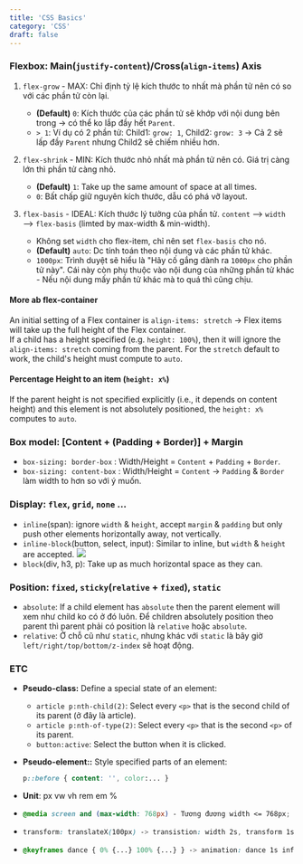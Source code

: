 ```yaml
---
title: 'CSS Basics'
category: 'CSS'
draft: false
---
```


### Flexbox: Main(`justify-content`)/Cross(`align-items`) Axis

1. `flex-grow` - MAX: Chỉ định tỷ lệ kích thước to nhất mà phần tử nên có so với các phần tử còn lại.

   - **(Default)** `0`: Kích thước của các phần tử sẽ khớp với nội dung bên trong -> có thể ko lắp đầy hết `Parent`.
   - `> 1`: Ví dụ có 2 phần tử: Child1: `grow: 1`, Child2: `grow: 3` -> Cả 2 sẽ lấp đầy `Parent` nhưng Child2 sẽ chiếm nhiều hơn.

2. `flex-shrink` - MIN: Kích thước nhỏ nhất mà phần tử nên có. Giá trị càng lớn thì phần tử càng nhỏ.

   - **(Default)** `1`: Take up the same amount of space at all times.
   - `0`: Bất chấp giữ nguyên kích thước, dẫu có phá vỡ layout.

3. `flex-basis` - IDEAL: Kích thước lý tưởng của phần tử. `content` —> `width` —> `flex-basis` (limted by max-width & min-width).
   - Không set `width` cho flex-item, chỉ nên set `flex-basis` cho nó.
   - **(Default)** `auto`: Dc tính toán theo nội dung và các phần tử khác.
   - `1000px`: Trình duyệt sẽ hiểu là "Hãy cố gắng dành ra `1000px` cho phần tử này". Cái này còn phụ thuộc vào nội dung của những phần tử khác - Nếu nội dung mấy phần tử khác mà to quá thì cũng chịu.

#### More ab flex-container

An initial setting of a Flex container is `align-items: stretch` -> Flex items will take up the full height of the Flex container.  
If a child has a height specified (e.g. `height: 100%`), then it will ignore the `align-items: stretch` coming from the parent. For the `stretch` default to work, the child's height must compute to `auto`.

#### Percentage Height to an item (`height: x%`)

If the parent height is not specified explicitly (i.e., it depends on content height) and this element is not absolutely positioned, the `height: x%` computes to `auto`.

### Box model: [Content + (Padding + Border)] + Margin

- `box-sizing: border-box` : Width/Height = `Content` + `Padding` + `Border`.
- `box-sizing: content-box` : Width/Height = `Content` -> `Padding` & `Border` làm width to hơn so với ý muốn.

### Display: `flex`, `grid`, `none` ...

- `inline`(span): ignore `width` & `height`, accept `margin` & `padding` but only push other elements horizontally away, not vertically.
- `inline-block`(button, select, input): Similar to inline, but `width` & `height` are accepted.
  ![](https://i0.wp.com/css-tricks.com/wp-content/uploads/2011/09/inline-block.png?w=526&ssl=1)
- `block`(div, h3, p): Take up as much horizontal space as they can.

### Position: `fixed`, `sticky`(`relative` + `fixed`), `static`

- `absolute`: If a child element has `absolute` then the parent element will xem như child ko có ở đó luôn. Để children absolutely position theo parent thì parent phải có position là `relative` hoặc `absolute`.
- `relative`: Ở chỗ cũ như `static`, nhưng khác với `static` là bây giờ `left/right/top/bottom/z-index` sẽ hoạt động.

### ETC

- **Pseudo-class:** Define a special state of an element:
  - `article p:nth-child(2)`: Select every `<p>` that is the second child of its parent (ở đây là article).
  - `article p:nth-of-type(2)`: Select every `<p>` that is the second `<p>` of its parent.
  - `button:active`: Select the button when it is clicked.
- **Pseudo-element::** Style specified parts of an element:

  ```css
  p::before { content: '', color:... }
  ```

- **Unit**: px vw vh rem em %
- ```css
  @media screen and (max-width: 768px) - Tương đương width <= 768px;
  ```

- ```css
  transform: translateX(100px) -> transistion: width 2s, transform 1s ease
  ```

- ```css
  @keyframes dance { 0% {...} 100% {...} } -> animation: dance 1s infinite
  ```
